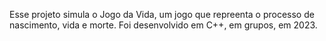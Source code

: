  Esse projeto simula o Jogo da Vida, um jogo que repreenta o processo de nascimento, vida e morte. Foi desenvolvido em C++, em grupos, em 2023.
